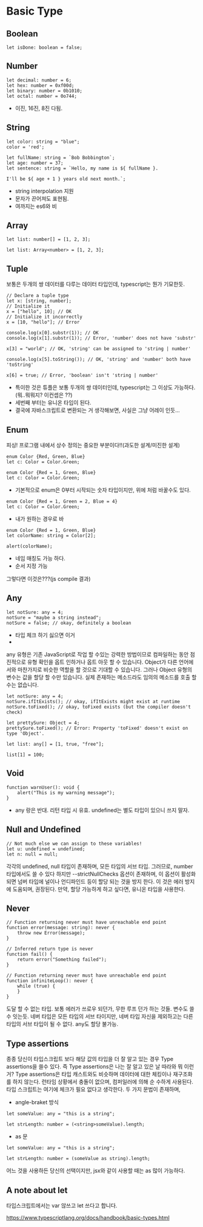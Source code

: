 # Basic Type

## Boolean
```
let isDone: boolean = false;
```
## Number
```
let decimal: number = 6;
let hex: number = 0xf00d;
let binary: number = 0b1010;
let octal: number = 0o744;
```
* 이진, 16진, 8진 다됨.
## String 
```
let color: string = "blue";
color = 'red';
```
```
let fullName: string = `Bob Bobbington`;
let age: number = 37;
let sentence: string = `Hello, my name is ${ fullName }.

I'll be ${ age + 1 } years old next month.`;
```
* string interpolation 지원
* 문자가 끈어져도 표현됨.
* 여까지는 es6와 비
## Array
```
let list: number[] = [1, 2, 3];
```
```
let list: Array<number> = [1, 2, 3];
```
## Tuple
보통은 두개의 쌍 데이터를 다루는 데이터 타입인데, typescript는 뭔가 기묘한듯.
```
// Declare a tuple type
let x: [string, number];
// Initialize it
x = ["hello", 10]; // OK
// Initialize it incorrectly
x = [10, "hello"]; // Error
```
```
console.log(x[0].substr(1)); // OK
console.log(x[1].substr(1)); // Error, 'number' does not have 'substr'
```
```
x[3] = "world"; // OK, 'string' can be assigned to 'string | number'

console.log(x[5].toString()); // OK, 'string' and 'number' both have 'toString'

x[6] = true; // Error, 'boolean' isn't 'string | number'
```
* 특이한 것은 튜플은 보통 두개의 쌍 데이터인데, typescript는 그 이상도 가능하다.(뭐..뭐뭐지? 이컨셉은 ??)
* 세번째 부터는 유니온 타입이 된다.
* 결국에 자바스크립트로 변환되는 거 생각해보면, 사실은 그냥 어레이 인듯...
## Enum
피싱!
프로그램 내에서 상수 정의는 중요한 부분이다!!(과도한 설계/미진한 설계)
```
enum Color {Red, Green, Blue}
let c: Color = Color.Green;
```
```
enum Color {Red = 1, Green, Blue}
let c: Color = Color.Green;
```
* 기본적으로 enum은 0부터 시작되는 숫자 타입이지만, 위에 처럼 바꿀수도 있다.
```
enum Color {Red = 1, Green = 2, Blue = 4}
let c: Color = Color.Green;
```
* 내가 원하는 경우로 바
```
enum Color {Red = 1, Green, Blue}
let colorName: string = Color[2];

alert(colorName);
```
* 네임 매칭도 가능 하다.
* 순서 지정 가능

그렇다면 이것은???(js compile 결과)
## Any
```
let notSure: any = 4;
notSure = "maybe a string instead";
notSure = false; // okay, definitely a boolean
```
* 타입 체크 하기 싫으면 이거
* 
any 유형은 기존 JavaScript로 작업 할 수있는 강력한 방법이므로 컴파일하는 동안 점진적으로 유형 확인을
 옵트 인하거나 옵트 아웃 할 수 있습니다. Object가 다른 언어에서와 마찬가지로 비슷한 역할을 할 것으로 
 기대할 수 있습니다. 그러나 Object 유형의 변수는 값을 할당 할 수만 있습니다. 실제 존재하는 메소드라도 
 임의의 메소드를 호출 할 수는 없습니다.
```
let notSure: any = 4;
notSure.ifItExists(); // okay, ifItExists might exist at runtime
notSure.toFixed(); // okay, toFixed exists (but the compiler doesn't check)

let prettySure: Object = 4;
prettySure.toFixed(); // Error: Property 'toFixed' doesn't exist on type 'Object'.
``` 
```
let list: any[] = [1, true, "free"];

list[1] = 100;
```
## Void
```
function warnUser(): void {
    alert("This is my warning message");
}
```
* any 랑은 반대. 리턴 타입 시 유효. undefined는 별도 타입이 있으니 쓰지 말자.
## Null and Undefined
```
// Not much else we can assign to these variables!
let u: undefined = undefined;
let n: null = null;
```
각각의 undefined, null 타입이 존재하며, 모든 타입의 서브 타입. 그러므로, number 타입에서도 쓸 수 있다
하지만 --strictNullChecks 옵션이 존재하며, 이 옵션이 활성화 되면 넘버 타입에 널이나 언디파인드 등이 할당
되는 것을 방지 한다. 이 것은 에러 방지에 도움되며, 권장된다. 만약, 할당 가능하게 하고 싶다면, 유니온 타입을
사용한다.
## Never
```
// Function returning never must have unreachable end point
function error(message: string): never {
    throw new Error(message);
}

// Inferred return type is never
function fail() {
    return error("Something failed");
}

// Function returning never must have unreachable end point
function infiniteLoop(): never {
    while (true) {
    }
}
```
도달 할 수 없는 타입. 보통 에러가 쓰로우 되던가, 무한 루프 던가 하는 것들. 변수도 쓸수 잇는듯.
네버 타입은 모든 타입의 서브 타이지만, 네버 타입 자신을 제외하고는 다른 타입의 서브 타입이 될 수
없다. any도 할당 불가능.
## Type assertions
종종 당신이 타입스크립트 보다 해당 값의 타입을 더 잘 알고 있는 경우 Type assertions을 쓸수 있다.
즉 Type assertions은 나는 잘 알고 있은 날 따라와 뭐 이런거? Type assertions은 타입 캐스트와도 
비슷하며 데이터에 대한 체킹이나 재구조화를 하지 않는다. 런타임 상황에서 충돌이 없으며, 컴퍼일러에 의해 순
수하게 사용된다. 타입 스크립트는 여기에 체크가 필요 없다고 생각한다.
두 가지 문법이 존재하며, 
* angle-braket 방식
```
let someValue: any = "this is a string";

let strLength: number = (<string>someValue).length;
```
* as 문
```
let someValue: any = "this is a string";

let strLength: number = (someValue as string).length;
```
어느 것을 사용하든 당신의 선택이지만, jsx와 같이 사용할 때는 as 많이 가능하다. 
## A note about let
타입스크립트에서는 var 않쓰고 let 쓰다고 합니다.

https://www.typescriptlang.org/docs/handbook/basic-types.html